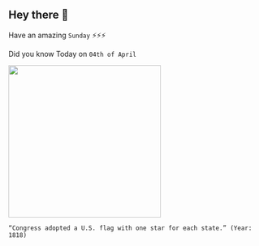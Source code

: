 ## Hey there 👋
Have an amazing `Sunday` ⚡⚡⚡

Did you know Today on `04th of April`
 
 [<img src="https://upload.wikimedia.org/wikipedia/commons/thumb/f/f9/US_historical_flags-United_States_of_America.jpg/1200px-US_historical_flags-United_States_of_America.jpg" width="300" />](https://www.politico.com/story/2017/04/congress-redesigns-us-flag-april-4-1818-236803#:~:text=This%20is%20the%20so%2Dcalled,state's%20admission%20to%20the%20Union.) 
 ```
“Congress adopted a U.S. flag with one star for each state.” (Year: 1818)
```
